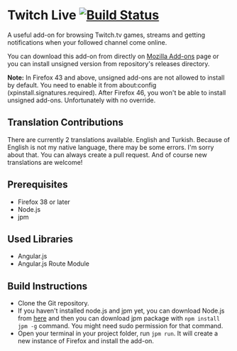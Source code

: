 Twitch Live [![Build Status](https://travis-ci.org/canaltinova/Twitch-Live.svg?branch=master)](https://travis-ci.org/canaltinova/Twitch-Live)
===

A useful add-on for browsing Twitch.tv games, streams and getting notifications when your followed channel come online.

You can download this add-on from directly on [Mozilla Add-ons](https://addons.mozilla.org/addon/twitch-live?src=github) page or you can install unsigned version from repository's releases directory.

**Note:** In Firefox 43 and above, unsigned add-ons are not allowed to install by default. You need to enable it from about:config (xpinstall.signatures.required). After Firefox 46, you won't be able to install unsigned add-ons. Unfortunately with no override.

## Translation Contributions

There are currently 2 translations available. English and Turkish. Because of English is not my native language, there may be some errors. I'm sorry about that. You can always create a pull request. And of course new translations are welcome!

## Prerequisites

* Firefox 38 or later
* Node.js
* jpm

## Used Libraries

* Angular.js
* Angular.js Route Module

## Build Instructions

* Clone the Git repository.
* If you haven't installed node.js and jpm yet, you can download Node.js from [here](https://nodejs.org/) and then you can download jpm package with `npm install jpm -g` command. You might need sudo permission for that command.
* Open your terminal in your project folder, run `jpm run`. It will create a new instance of Firefox and install the add-on.
